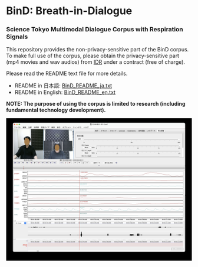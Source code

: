 # BinD: Breath-in-Dialogue

### Science Tokyo Multimodal Dialogue Corpus with Respiration Signals 

This repository provides the non-privacy-sensitive part of the BinD corpus. To make full use of the corpus, please obtain the privacy-sensitive part (mp4 movies and wav audios) from [IDR](https://www.nii.ac.jp/dsc/idr/en/) under a contract (free of charge).

Please read the README text file for more details.
* README in 日本語: [BinD_README_ja.txt](/BinD_README_ja.txt)
* README in English: [BinD_README_en.txt](/BinD_README_en.txt)

**NOTE: The purpose of using the corpus is limited to research (including fundamental technology development).**

![ELAN screenshot of dialogue movies and audios with biometric signals](/elan_screenshot.jpg)
